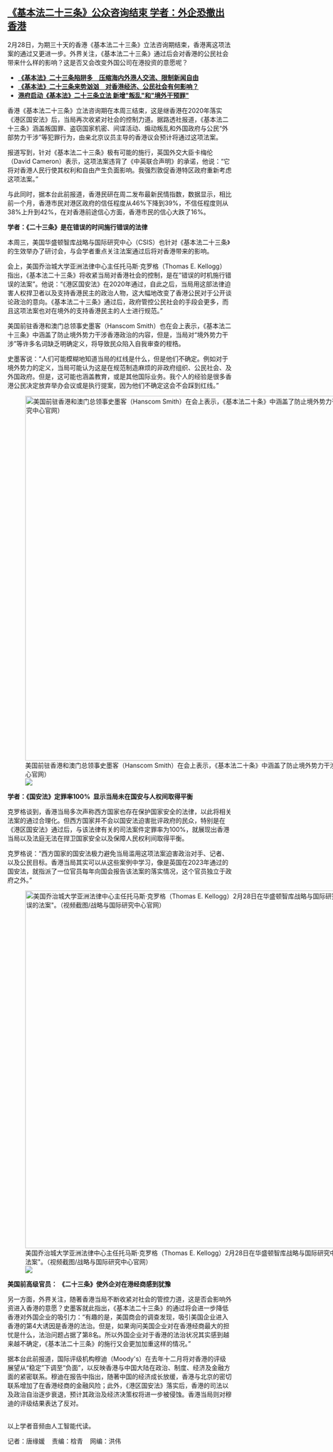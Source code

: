 <!--1709150880000-->
[《基本法二十三条》公众咨询结束  学者：外企恐撤出香港](https://www.rfa.org/mandarin/yataibaodao/gangtai/tj-02282024102753.html)
------

<p>2月28日，为期三十天的香港《基本法二十三条》立法咨询期结束，香港离这项法案的通过又更进一步。外界关注，《基本法二十三条》通过后会对香港的公民社会带来什么样的影响？这是否又会改变外国公司在港投资的意愿呢？</p><ul><li><a href="https://www.rfa.org/mandarin/yataibaodao/gangtai/ec-01312024080443.html"><strong>《基本法》二十三条陷阱多　压缩海内外港人交流、限制新闻自由</strong></a></li><li><strong><a href="https://www.rfa.org/mandarin/yataibaodao/gangtai/al-01302024121503.html">《基本法》二十三条来势汹汹　对香港经济、公民社会有何影响？</a></strong></li><li><strong><a href="https://www.rfa.org/mandarin/Xinwen/cmh1-01302024001420.html">港府启动《基本法》二十三条立法 新增"叛乱"和"境外干预罪"</a></strong></li></ul><p><span style="font-weight: 400;">香港《基本法二十三条》立法咨询期在本周三结束，这是继香港在2020年落实《港区国安法》后，当局再次收紧对社会的控制力道。据路透社报道，《基本法二十三条》涵盖叛国罪、盗窃国家机密、间谍活动、煽动叛乱和外国政府与公民“外部势力干涉”等犯罪行为，由亲北京议员主导的香港议会预计将通过这项法案。</span></p><p><span style="font-weight: 400;">报道写到，针对《基本法二十三条》极有可能的施行，英国外交大臣卡梅伦（David Cameron）表示，这项法案违背了《中英联合声明》的承诺，他说：“它将对香港人民行使其权利和自由产生负面影响。我强烈敦促香港特区政府重新考虑这项法案。”</span></p><p><span style="font-weight: 400;">与此同时，据本台此前报道，香港民研在周二发布最新民情指数，数据显示，相比前一个月，香港市民对港区政府的信任程度从46%下降到39%，不信任程度则从38%上升到42%，在对香港前途信心方面，香港市民的信心大跌了16%。</span></p><p><b>学者：《二十三条》是在错误的时间施行错误的法律</b></p><p><span style="font-weight: 400;">本周三，美国华盛顿智库战略与国际研究中心（CSIS）也针对《基本法二十三条》的生效举办了研讨会，与会学者重点关注法案通过后将对香港带来的影响。</span></p><p><span style="font-weight: 400;">会上，美国乔治城大学亚洲法律中心主任托马斯·克罗格（Thomas E. Kellogg）指出，《基本法二十三条》将收紧当局对香港社会的控制，是在”错误的时机施行错误的法案”。他说：“《港区国安法》在2020年通过，自此之后，当局用这部法律迫害人权捍卫者以及支持香港民主的政治人物，这大幅地改变了香港公民对于公开谈论政治的意向。《基本法二十三条》通过后，政府管控公民社会的手段会更多，而且这项法案也对在境外的支持香港民主的人士进行规范。”</span></p><p><span style="font-weight: 400;">美国前驻香港和澳门总领事史墨客（Hanscom Smith）也在会上表示，《基本法二十三条》中涵盖了防止境外势力干涉香港政治的内容，但是，当局对“境外势力干涉”等许多名词缺乏明确定义，将导致民众陷入自我审查的桎梏。</span></p><p><span style="font-weight: 400;">史墨客说：“人们可能模糊地知道当局的红线是什么，但是他们不确定。例如对于境外势力的定义，当局可能认为这是在规范制造麻烦的非政府组织、公民社会、及外国政府。但是，这可能也涵盖教育，或是其他国际业务。我个人的经验是很多香港公民决定放弃举办会议或是执行提案，因为他们不确定这会不会踩到红线。”</span></p><p><figure class="image-richtext image-inline captioned" style="width:1344px;"><img alt='美国前驻香港和澳门总领事史墨客（Hanscom Smith）在会上表示，《基本法二十条》中涵盖了防止境外势力干涉香港政治的内容，但是，当局对"境外势力干涉"等许多名词缺乏明确定义。（视频截图/战略与国际研究中心官网）' height="820" src="https://www.rfa.org/mandarin/yataibaodao/gangtai/tj-02282024102753.html/tj4.jpg/@@images/3df11292-212d-45f1-98c9-c855116895a7.png" title="tj4.jpg" width="1344"/><figcaption class="image-caption">美国前驻香港和澳门总领事史墨客（Hanscom Smith）在会上表示，《基本法二十条》中涵盖了防止境外势力干涉香港政治的内容，但是，当局对"境外势力干涉"等许多名词缺乏明确定义。（视频截图/战略与国际研究中心官网）</figcaption><small></small><div id="zoomattribute"><a data-caption='美国前驻香港和澳门总领事史墨客（Hanscom Smith）在会上表示，《基本法二十条》中涵盖了防止境外势力干涉香港政治的内容，但是，当局对"境外势力干涉"等许多名词缺乏明确定义。（视频截图/战略与国际研究中心官网）' data-fancybox="" href="https://www.rfa.org/mandarin/yataibaodao/gangtai/tj-02282024102753.html/tj4.jpg" id="single_image" title='美国前驻香港和澳门总领事史墨客（Hanscom Smith）在会上表示，《基本法二十条》中涵盖了防止境外势力干涉香港政治的内容，但是，当局对"境外势力干涉"等许多名词缺乏明确定义。（视频截图/战略与国际研究中心官网）'><img src="/++plone++rfa-resources/img/icon-zoom.png"/></a></div></figure></p><p><b>学者：《国安法》定罪率100%  显示当局未在国安与人权间取得平衡</b></p><p><span style="font-weight: 400;">克罗格谈到，香港当局多次声称西方国家也存在保护国家安全的法律，以此将相关法案的通过合理化。但西方国家并不会以国安法迫害批评政府的民众，特别是在《港区国安法》通过后，与该法律有关的司法案件定罪率为100%，就展现出香港当局以及法庭无法在捍卫国家安全以及保障人民权利间取得平衡。</span></p><p><span style="font-weight: 400;">克罗格说：“西方国家的国安法极力避免当局滥用这项法案迫害政治对手、记者、以及公民目标。香港当局其实可以从这些案例中学习，像是英国在2023年通过的国安法，就指派了一位官员每年向国会报告该法案的落实情况，这个官员独立于政府之外。”</span></p><p><span style="font-weight: 400;"><figure class="image-richtext image-inline captioned" style="width:1344px;"><img alt='美国乔治城大学亚洲法律中心主任托马斯·克罗格（Thomas E. Kellogg）2月28日在华盛顿智库战略与国际研究中心举办的研讨会上指出，《基本法二十三条》将收紧当局对香港社会的控制，是在"错误的时机施行错误的法案"。（视频截图/战略与国际研究中心官网）' height="804" src="https://www.rfa.org/mandarin/yataibaodao/gangtai/tj-02282024102753.html/tj5.jpg/@@images/8d8cdc43-7e14-4dc9-a1b6-928636d5df3b.png" title="tj5.jpg" width="1344"/><figcaption class="image-caption">美国乔治城大学亚洲法律中心主任托马斯·克罗格（Thomas E. Kellogg）2月28日在华盛顿智库战略与国际研究中心举办的研讨会上指出，《基本法二十三条》将收紧当局对香港社会的控制，是在"错误的时机施行错误的法案"。（视频截图/战略与国际研究中心官网）</figcaption><small></small><div id="zoomattribute"><a data-caption='美国乔治城大学亚洲法律中心主任托马斯·克罗格（Thomas E. Kellogg）2月28日在华盛顿智库战略与国际研究中心举办的研讨会上指出，《基本法二十三条》将收紧当局对香港社会的控制，是在"错误的时机施行错误的法案"。（视频截图/战略与国际研究中心官网）' data-fancybox="" href="https://www.rfa.org/mandarin/yataibaodao/gangtai/tj-02282024102753.html/tj5.jpg" id="single_image" title='美国乔治城大学亚洲法律中心主任托马斯·克罗格（Thomas E. Kellogg）2月28日在华盛顿智库战略与国际研究中心举办的研讨会上指出，《基本法二十三条》将收紧当局对香港社会的控制，是在"错误的时机施行错误的法案"。（视频截图/战略与国际研究中心官网）'><img src="/++plone++rfa-resources/img/icon-zoom.png"/></a></div></figure></span></p><p><b>美国前高级官员： 《二十三条》使外企对在港经商感到犹豫</b></p><p><span style="font-weight: 400;">另一方面，外界关注，随著香港当局不断收紧对社会的管控力道，这是否会影响外资进入香港的意愿？史墨客就此指出，《基本法二十三条》的通过将会进一步降低香港对外国企业的吸引力：“有趣的是，美国商会的调查发现，吸引美国企业进入香港的第4大诱因是香港的法治。但是，如果询问美国企业对在香港经商最大的担忧是什么，法治问题占据了第8名。所以外国企业对于香港的法治状况其实感到越来越不确定，《基本法二十三条》的施行又会更加加重这样的情况。”</span></p><p><span style="font-weight: 400;">据本台此前报道，国际评级机构穆迪（Moody's）在去年十二月将对香港的评级展望从“稳定”下调至“负面”，以反映香港与中国大陆在政治、制度、经济及金融方面的紧密联系。穆迪在报告中指出，随著中国的经济成长放缓，香港与北京的密切联系增加了在香港经商的金融风险；此外，《港区国安法》落实后，香港的司法以及政治自治逐步衰退，预计其政治及经济决策权将进一步被侵蚀。香港当局则对穆迪的评级结果表达了反对。</span></p><p><br/><span style="font-weight: 400;">以上学者音频由人工智能代读。</span></p><p><span style="font-weight: 400;">记者：唐缘媛    责编：梒青    网编：洪伟</span></p>
